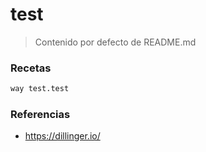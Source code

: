# test

> Contenido por defecto de README.md

### Recetas
```sh
way test.test
```

### Referencias
  - https://dillinger.io/
